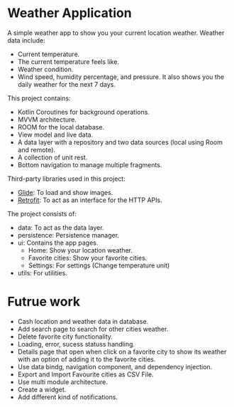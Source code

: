 # Weather Application
A simple weather app to show you your current location weather. Weather data include:
- Current temperature.
- The current temperature feels like.
- Weather condition.
- Wind speed, humidity percentage, and pressure. It also shows you the daily weather for the next 7 days.

This project contains:
- Kotlin Coroutines for background operations.
- MVVM architecture.
- ROOM for the local database.
- View model and live data.
- A data layer with a repository and two data sources (local using Room and remote).
- A collection of unit rest.
- Bottom navigation to manage multiple fragments.

Third-party libraries used in this project:
- [Glide](https://github.com/bumptech/glide): To load and show images.
- [Retrofit](https://square.github.io/retrofit): To act as an interface for the HTTP APIs.

The project consists of:
- data: To act as the data layer.
- persistence: Persistence manager.
- ui: Contains the app pages.
  - Home: Show your location weather.
  - Favorite cities: Show your favorite cities.
  - Settings: For settings (Change temperature unit)
- utils: For utilities.

# Futrue work
- Cash location and weather data in database.
- Add search page to search for other cities weather.
- Delete favorite city functionality.
- Loading, error, sucess statuss handling.
- Details page that open when click on a favorite city to show its weather with an option of adding it to the favorite cities.
- Use data bindg, navigation component, and dependency injection.
- Export and Import Favourite cities as CSV File.
- Use multi module architecture.
- Create a widget.
- Add different kind of notifications.

